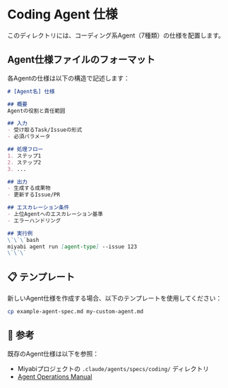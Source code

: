 # Coding Agent 仕様

このディレクトリには、コーディング系Agent（7種類）の仕様を配置します。

## Agent仕様ファイルのフォーマット

各Agentの仕様は以下の構造で記述します：

```markdown
# [Agent名] 仕様

## 概要
Agentの役割と責任範囲

## 入力
- 受け取るTask/Issueの形式
- 必須パラメータ

## 処理フロー
1. ステップ1
2. ステップ2
3. ...

## 出力
- 生成する成果物
- 更新するIssue/PR

## エスカレーション条件
- 上位Agentへのエスカレーション基準
- エラーハンドリング

## 実行例
\`\`\`bash
miyabi agent run [agent-type] --issue 123
\`\`\`
```

## 📋 テンプレート

新しいAgent仕様を作成する場合、以下のテンプレートを使用してください：

```bash
cp example-agent-spec.md my-custom-agent.md
```

## 🔗 参考

既存のAgent仕様は以下を参照：
- Miyabiプロジェクトの `.claude/agents/specs/coding/` ディレクトリ
- [Agent Operations Manual](https://github.com/ShunsukeHayashi/Miyabi/blob/main/docs/AGENT_OPERATIONS_MANUAL.md)
